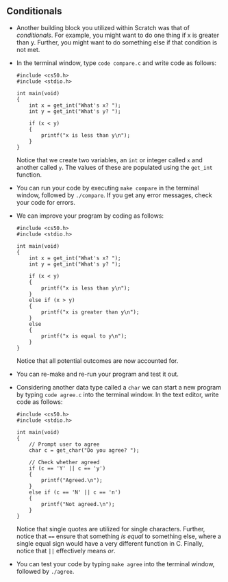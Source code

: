 
Conditionals
------------

*   Another building block you utilized within Scratch was that of _conditionals_. For example, you might want to do one thing if x is greater than y. Further, you might want to do something else if that condition is not met.
*   In the terminal window, type `code compare.c` and write code as follows:
    
        #include <cs50.h>
        #include <stdio.h>
        
        int main(void)
        {
            int x = get_int("What's x? ");
            int y = get_int("What's y? ");
        
            if (x < y)
            {
                printf("x is less than y\n");
            }
        }
        
    
    Notice that we create two variables, an `int` or integer called `x` and another called `y`. The values of these are populated using the `get_int` function.
    
*   You can run your code by executing `make compare` in the terminal window, followed by `./compare`. If you get any error messages, check your code for errors.
*   We can improve your program by coding as follows:
    
        #include <cs50.h>
        #include <stdio.h>
        
        int main(void)
        {
            int x = get_int("What's x? ");
            int y = get_int("What's y? ");
        
            if (x < y)
            {
                printf("x is less than y\n");
            }
            else if (x > y)
            {
                printf("x is greater than y\n");
            }
            else
            {
                printf("x is equal to y\n");
            }
        }
        
    
    Notice that all potential outcomes are now accounted for.
    
*   You can re-make and re-run your program and test it out.
*   Considering another data type called a `char` we can start a new program by typing `code agree.c` into the terminal window. In the text editor, write code as follows:
    
        #include <cs50.h>
        #include <stdio.h>
        
        int main(void)
        {
            // Prompt user to agree
            char c = get_char("Do you agree? ");
        
            // Check whether agreed
            if (c == 'Y' || c == 'y')
            {
                printf("Agreed.\n");
            }
            else if (c == 'N' || c == 'n')
            {
                printf("Not agreed.\n");
            }
        }
        
    
    Notice that single quotes are utilized for single characters. Further, notice that `==` ensure that something _is equal_ to something else, where a single equal sign would have a very different function in C. Finally, notice that `||` effectively means _or_.
    
*   You can test your code by typing `make agree` into the terminal window, followed by `./agree`.
